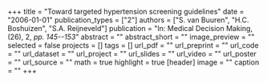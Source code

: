 +++
title = "Toward targeted hypertension screening guidelines"
date = "2006-01-01"
publication_types = ["2"]
authors = ["S. van Buuren", "H.C. Boshuizen", "S.A. Reijneveld"]
publication = "In: Medical Decision Making, (26), 2, _pp. 145--153_"
abstract = ""
abstract_short = ""
image_preview = ""
selected = false
projects = []
tags = []
url_pdf = ""
url_preprint = ""
url_code = ""
url_dataset = ""
url_project = ""
url_slides = ""
url_video = ""
url_poster = ""
url_source = ""
math = true
highlight = true
[header]
image = ""
caption = ""
+++
